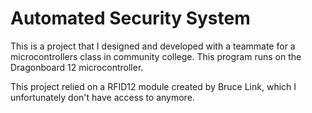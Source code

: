 # Automated Security System

This is a project that I designed and developed with a teammate for a microcontrollers class in community college. This program runs on the Dragonboard 12 microcontroller.

This project relied on a RFID12 module created by Bruce Link, which I unfortunately don't have access to anymore. 
